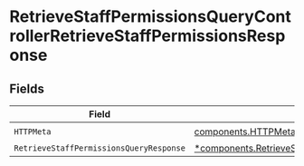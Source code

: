 # RetrieveStaffPermissionsQueryControllerRetrieveStaffPermissionsResponse


## Fields

| Field                                                                                                                 | Type                                                                                                                  | Required                                                                                                              | Description                                                                                                           |
| --------------------------------------------------------------------------------------------------------------------- | --------------------------------------------------------------------------------------------------------------------- | --------------------------------------------------------------------------------------------------------------------- | --------------------------------------------------------------------------------------------------------------------- |
| `HTTPMeta`                                                                                                            | [components.HTTPMetadata](../../models/components/httpmetadata.md)                                                    | :heavy_check_mark:                                                                                                    | N/A                                                                                                                   |
| `RetrieveStaffPermissionsQueryResponse`                                                                               | [*components.RetrieveStaffPermissionsQueryResponse](../../models/components/retrievestaffpermissionsqueryresponse.md) | :heavy_minus_sign:                                                                                                    | N/A                                                                                                                   |